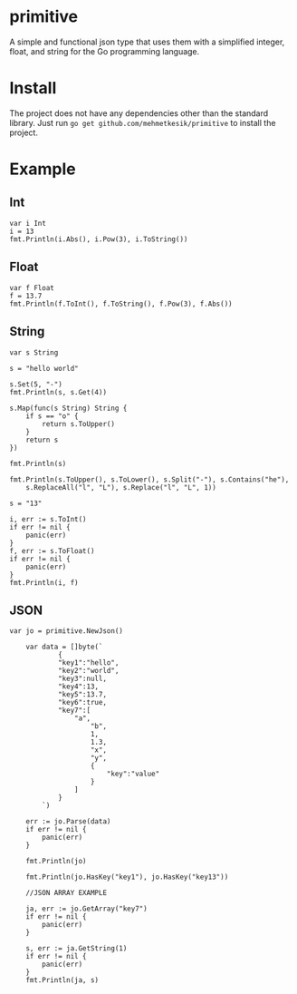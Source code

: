 # primitive
A simple and functional json type that uses them with a simplified integer, float, and string for the Go programming language.

# Install
The project does not have any dependencies other than the standard library. Just run `go get github.com/mehmetkesik/primitive` to install the project.

# Example

## Int
```
var i Int
i = 13
fmt.Println(i.Abs(), i.Pow(3), i.ToString())
```

## Float
```
var f Float
f = 13.7
fmt.Println(f.ToInt(), f.ToString(), f.Pow(3), f.Abs())
```

## String
```
var s String

s = "hello world"

s.Set(5, "-")
fmt.Println(s, s.Get(4))

s.Map(func(s String) String {
	if s == "o" {
		return s.ToUpper()
	}
	return s
})

fmt.Println(s)

fmt.Println(s.ToUpper(), s.ToLower(), s.Split("-"), s.Contains("he"),
	s.ReplaceAll("l", "L"), s.Replace("l", "L", 1))

s = "13"

i, err := s.ToInt()
if err != nil {
	panic(err)
}
f, err := s.ToFloat()
if err != nil {
	panic(err)
}
fmt.Println(i, f)
```
## JSON
```
var jo = primitive.NewJson()

	var data = []byte(`
			{
			"key1":"hello",
			"key2":"world",
			"key3":null,
			"key4":13,
			"key5":13.7,
			"key6":true,
			"key7":[
				"a",
					"b",
					1,
					1.3,
					"x",
					"y",
					{
						"key":"value"
					}
				]
			}
		`)

	err := jo.Parse(data)
	if err != nil {
		panic(err)
	}

	fmt.Println(jo)

	fmt.Println(jo.HasKey("key1"), jo.HasKey("key13"))

	//JSON ARRAY EXAMPLE

	ja, err := jo.GetArray("key7")
	if err != nil {
		panic(err)
	}

	s, err := ja.GetString(1)
	if err != nil {
		panic(err)
	}
	fmt.Println(ja, s)
```

